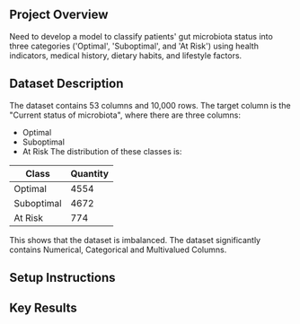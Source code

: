 ## Project Overview
Need to develop a model to classify patients' gut microbiota status into three categories ('Optimal', 'Suboptimal', and 'At Risk') using health indicators, medical history, dietary habits, and lifestyle factors.

## Dataset Description
The dataset contains 53 columns and 10,000 rows. The target column is the "Current status of microbiota", where there are three columns:
- Optimal
- Suboptimal
- At Risk
The distribution of these classes is:

| Class | Quantity |
|-------|----------|
| Optimal     | 4554      |
| Suboptimal    | 4672      |
| At Risk     | 774       |

This shows that the dataset is imbalanced. The dataset significantly contains Numerical, Categorical and Multivalued Columns.
## Setup Instructions

## Key Results
